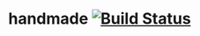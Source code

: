 # handmade [![Build Status](https://travis-ci.org/KillerCodeMonkey/handmade.svg)](https://travis-ci.org/KillerCodeMonkey/handmade)
